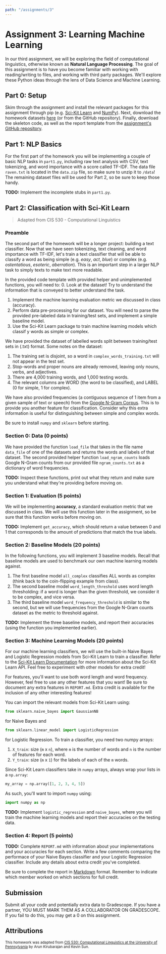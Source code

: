 ```yaml
---
path: "/assignments/3"
---
```


# Assignment 3: Learning Machine Learning
In our third assignment, we will be exploring the field of computational linguistics, otherwise known as **Natural Language Processing**. The goal of this assignment is to have you become familiar with working with reading/writing to files, and working with third party packages. We'll explore these Python ideas through the lens of Data Science and Machine Learning.

## Part 0: Setup
Skim through the assignment and install the relevant packages for this assignment through pip (e.g. [Sci-Kit Learn](https://github.com/scikit-learn/scikit-learn) and [NumPy](https://github.com/numpy/numpy)). Next, download the homework datasets [here](https://github.com/CIS192/homework/raw/master/assignment3/data.zip) (or from the GitHub repository). Finally, download the skeleton code, as well as the report template from the [assignment's GitHub repository](https://github.com/CIS192/homework/tree/master/assignment3).

## Part 1: NLP Basics
For the first part of the homework you will be implementing a couple of basic NLP tasks in `part1.py`, including raw text analysis with CSV, text tokenizing, and word importance with a score called TF-IDF. The data file `raven.txt` is located in the `data.zip` file, so make sure to unzip it to `/data`! The remaining dataset files will be used for Part 2, so be sure to keep those handy.

**TODO:** Implement the incomplete stubs in `part1.py`.

## Part 2: Classification with Sci-Kit Learn
> Adapted from CIS 530 - Computational Linguistics

### Preamble

The second part of the homework will be a longer project: building a text classifier. Now that we have seen tokenizing, text cleaning, and word importance with TF-IDF, let's train a text classifier that will be able to classify a word as being simple (e.g. *easy*, *act*, *blue*) or complex (e.g. *ostentatious*, *esoteric*, *aberration*). This is an important step in a larger NLP task to simply texts to make text more readable. 

In the provided code template with provided helper and unimplemented functions, you will need to:
0. Look at the dataset! Try to understand the information that is conveyed to better understand the task.
1. Implement the machine learning evaluation metric we discussed in class (accuracy).
2. Perform data pre-processing for our dataset. You will need to parse the provided pre-labeled data in training/test sets, and implement a simple baseline model.
3. Use the Sci-Kit Learn package to train machine learning models which classif
y words as simple or complex.

We have provided the dataset of labelled words split between training/test sets in (.txt) format. Some notes on the dataset:

1. The training set is disjoint, so a word in `complex_words_training.txt` will not appear in the test set.
2. Stop-words and proper nouns are already removed, leaving only nouns, verbs, and adjectives.
3. There are 4,000 training words, and 1,000 testing words.
4. The relevant columns are WORD (the word to be classified), and LABEL (0 for simple, 1 for complex).

We have also provided frequencies (a contiguous sequence of 1 item from a given sample of text or speech) from the [Google N-Gram Corpus](https://books.google.com/ngrams/info). This is to provide you another feature for classification. Consider why this extra information is useful for distinguishing between simple and complex words.

Be sure to install `numpy` and `sklearn` before starting.

### Section 0: Data (0 points)
We have provided the function `load_file` that takes in the file name `data_file` of one of the datasets and returns the words and labels of that dataset. The second provided helper function `load_ngram_counts` loads Google N-Gram counts from our provided file `ngram_counts.txt` as a dictionary of word frequencies.

**TODO:** Inspect these functions, print out what they return and make sure you understand what they're providing before moving on.

### Section 1: Evaluation (5 points)
We will be implementing **accuracy**, a standard evaluation metric that we discussed in class. We will use this function later in the assignment, so be sure that this function works before moving on.

**TODO:** Implement `get_accuracy`, which should return a value between 0 and 1 that corresponds to the amount of predictions that match the true labels.

### Section 2: Baseline Models (20 points)
In the following functions, you will implement 3 baseline models. Recall that baseline models are used to benchmark our own machine learning models against.

1. The first baseline model `all_complex` classifies ALL words as complex (think back to the coin-flipping example from class). 
2. The second baseline model `word_length_threshold` uses word length thresholding: if a word is longer than the given threshold, we consider it to be complex, and vice versa. 
3. The third baseline model `word_frequency_threshold` is similar to the second, but we will use frequencies from the Google N-Gram counts dataset as the metric to threshold against.

**TODO:** Implement the three baseline models, and report their accuracies (using the function you implemented earlier).

### Section 3: Machine Learning Models (20 points)

For our machine learning classifiers, we will use the built-in Naive Bayes and Logistic Regression models from Sci-Kit Learn to train a classifier. Refer to the [Sci-Kit Learn Documentation](https://scikit-learn.org/stable/modules/generated/sklearn.naive_bayes.GaussianNB.html) for more information about the Sci-Kit Learn API. Feel free to experiment with other models for extra credit!

For features, you'll want to use both word length and word frequency. However, feel free to use any other features that you want! Be sure to document any extra features in `REPORT.md`. Extra credit is available for the inclusion of any other interesting features!

You can import the relevant models from Sci-Kit Learn using: 

```python
from sklearn.naive_bayes import GaussianNB
```
for Naive Bayes and 

```python
from sklearn.linear_model import LogisticRegression
```

for Logistic Regression. To train a classifier, you need two numpy arrays:

1. `X_train`: size (`m` x `n`), where `m` is the number of words and `n` is the number of features for each word.
2. `Y_train`: size (`m` x `1`) for the labels of each of the `m` words.

Since Sci-Kit Learn classifiers take in `numpy` arrays, always wrap your lists in a `np.array`:

```python
my_array = np.array([1, 2, 3, 4, 5])
```

As such, you'll want to import `numpy` using:

```python
import numpy as np
```

**TODO:** Implement `logistic_regression` and `naive_bayes`, where you will train the machine learning models and report their accuracies on the testing data.

### Section 4: Report (5 points)
**TODO:** Complete `REPORT.md` with information about your implementations and your accuracies for each section. Write a few comments comparing the performace of your Naive Bayes classifier and your Logistic Regression classifier. Include any details about extra credit you've completed.

Be sure to complete the report in [Markdown](https://github.com/adam-p/markdown-here/wiki/Markdown-Cheatsheet) format. Remember to indicate which member worked on which sections for full credit. 

## Submission
Submit all your code and potentially extra data to Gradescope. If you have a partner, YOU MUST MARK THEM AS A COLLABORATOR ON GRADESCOPE. If you fail to do this, you may get a 0 on this assignment.

## Attributions
<small> This homework was adapted from [CIS 530: Computational Linguistics at the University of Pennsylvania](https://computational-linguistics-class.org/) by Arun Kirubarajan and Kevin Sun.</small>